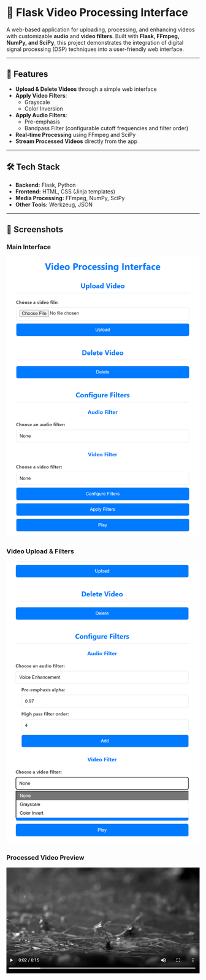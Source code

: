 # 🎥 Flask Video Processing Interface

A web-based application for uploading, processing, and enhancing videos with customizable **audio** and **video filters**. Built with **Flask, FFmpeg, NumPy, and SciPy**, this project demonstrates the integration of digital signal processing (DSP) techniques into a user-friendly web interface.  

---

## 🚀 Features
- **Upload & Delete Videos** through a simple web interface  
- **Apply Video Filters**:  
  - Grayscale  
  - Color Inversion  
- **Apply Audio Filters**:  
  - Pre-emphasis  
  - Bandpass Filter (configurable cutoff frequencies and filter order)  
- **Real-time Processing** using FFmpeg and SciPy  
- **Stream Processed Videos** directly from the app  

---

## 🛠️ Tech Stack
- **Backend:** Flask, Python  
- **Frontend:** HTML, CSS (Jinja templates)  
- **Media Processing:** FFmpeg, NumPy, SciPy  
- **Other Tools:** Werkzeug, JSON  

---

## 📸 Screenshots  

### Main Interface  
![Main Interface](screenshots/interface.png)  

### Video Upload & Filters  
![Upload & Filters](screenshots/upload_filters.png)  

### Processed Video Preview  
![Processed Video](screenshots/processed_video.png)  
